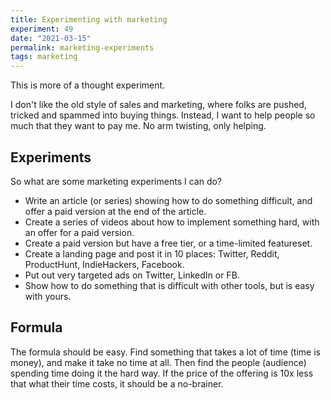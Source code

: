 ```yaml
---
title: Experimenting with marketing
experiment: 49
date: "2021-03-15"
permalink: marketing-experiments
tags: marketing
---
```


This is more of a thought experiment.

I don't like the old style of sales and marketing, where folks are pushed, tricked and spammed into buying things. Instead, I want to help people so much that they want to pay me. No arm twisting, only helping.

## Experiments

So what are some marketing experiments I can do?

- Write an article (or series) showing how to do something difficult, and offer a paid version at the end of the article.
- Create a series of videos about how to implement something hard, with an offer for a paid version.
- Create a paid version but have a free tier, or a time-limited featureset.
- Create a landing page and post it in 10 places: Twitter, Reddit, ProductHunt, IndieHackers, Facebook.
- Put out very targeted ads on Twitter, LinkedIn or FB.
- Show how to do something that is difficult with other tools, but is easy with yours.

## Formula

The formula should be easy. Find something that takes a lot of time (time is money), and make it take no time at all. Then find the people (audience) spending time doing it the hard way. If the price of the offering is 10x less that what their time costs, it should be a no-brainer.
